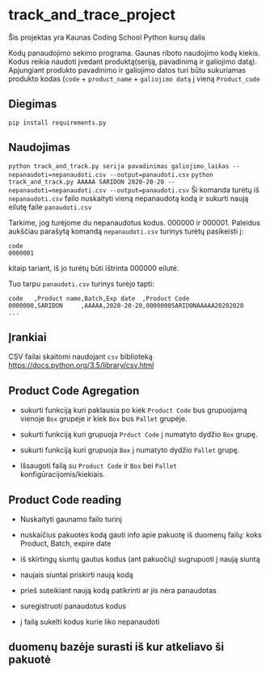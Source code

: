 # track_and_trace_project

Šis projektas yra Kaunas Coding School Python kursų dalis

Kodų panaudojimo sekimo programa. Gaunas riboto naudojimo kodų kiekis. Kodus reikia naudoti įvedant produktą(seriją, pavadinimą ir galiojimo datą). Apjungiant produkto pavadinimo ir galiojimo datos turi būtu sukuriamas produkto kodas (`code` + `product_name` + `galiojimo datą` į vieną `Product_code`

## Diegimas
    
`pip install requirements.py`

## Naudojimas

`python track_and_track.py serija pavadinimas galiojimo_laikas --nepanaudoti=nepanaudoti.csv --output=panaudoti.csv`
`python track_and_track.py AAAAA SARIDON 2020-20-20 --nepanaudoti=nepanaudoti.csv --output=panaudoti.csv`
Ši komanda turėtų iš `nepanaudoti.csv` failo nuskaityti vieną nepanaudotą kodą ir sukurti naują eilutę faile `panaudoti.csv`

Tarkime, jog turėjome du nepanaudotus kodus. 000000 ir 000001.
Paleidus aukščiau parašytą komandą `nepanaudoti.csv` turinys turėtų pasikeisti į:
```csv
code
0000001
```
kitaip tariant, iš jo turėtų būti ištrinta  000000 eilutė.

Tuo tarpu `panaudoti.csv` turinys turėjo tapti:

```AAAAA SARIDON 2020-20-20
code   ,Product name,Batch,Exp date  ,Product Code
0000000,SARIDON     ,AAAAA,2020-20-20,0000000SARIDONAAAAA20202020
...
```


## Įrankiai

CSV failai skaitomi naudojant `csv` biblioteką https://docs.python.org/3.5/library/csv.html


## Product Code Agregation

- sukurti funkciją kuri paklausia po kiek `Product Code` bus grupuojamą vienoje `Box` grupėje ir kiek `Box` bus `Pallet` grupėje.
- sukurti funkciją kuri grupuoja `Prduct Code` į numatyto dydžio `Box` grupę.
- sukurti funkciją kuri grupuoja `Box` į numatyto dydžio `Pallet` grupę.

- Išsaugoti failą su `Product Code` ir `Box` bei `Pallet` konfigūracijomis/kiekiais.

## Product Code reading

- Nuskaityti gaunamo failo turinį
- nuskaičius pakuotės kodą gauti info apie pakuotę iš duomenų failų: koks Product, Batch, expire date

- iš skirtingų siuntų gautus kodus (ant pakuočių) sugrupuoti į naują siuntą
- naujais siuntai priskirti naują kodą
- prieš suteikiant naują kodą patikrinti ar jis nėra panaudotas
- suregistruoti panaudotus kodus
- į failą sukelti kodus kurie liko nepanaudoti


## duomenų bazėje surasti iš kur atkeliavo ši pakuotė
